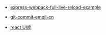 
- [express-webpack-full-live-reload-example](https://github.com/kenanpengyou/express-webpack-full-live-reload-example)

- [git-commit-emoji-cn](https://github.com/liuchengxu/git-commit-emoji-cn)

- [react UI库](https://reacteasyui.github.io/#/welcome?_k=a9bszw)

